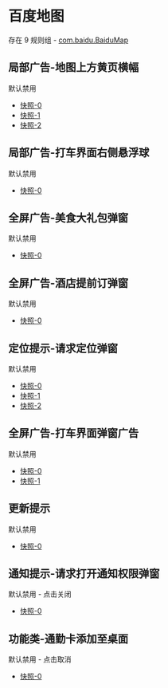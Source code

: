 # 百度地图

存在 9 规则组 - [com.baidu.BaiduMap](/src/apps/com.baidu.BaiduMap.ts)

## 局部广告-地图上方黄页横幅

默认禁用

- [快照-0](https://i.gkd.li/i/12642301)
- [快照-1](https://i.gkd.li/i/12801465)
- [快照-2](https://i.gkd.li/i/12909281)

## 局部广告-打车界面右侧悬浮球

默认禁用

- [快照-0](https://i.gkd.li/i/12642307)

## 全屏广告-美食大礼包弹窗

默认禁用

- [快照-0](https://i.gkd.li/i/12642310)

## 全屏广告-酒店提前订弹窗

默认禁用

- [快照-0](https://i.gkd.li/i/12642319)

## 定位提示-请求定位弹窗

默认禁用

- [快照-0](https://i.gkd.li/i/12660884)
- [快照-1](https://i.gkd.li/i/12660883)
- [快照-2](https://i.gkd.li/i/12909299)

## 全屏广告-打车界面弹窗广告

默认禁用

- [快照-0](https://i.gkd.li/i/12909300)
- [快照-1](https://i.gkd.li/i/12930699)

## 更新提示

默认禁用

- [快照-0](https://i.gkd.li/i/12909385)

## 通知提示-请求打开通知权限弹窗

默认禁用 - 点击关闭

- [快照-0](https://i.gkd.li/i/13258995)

## 功能类-通勤卡添加至桌面

默认禁用 - 点击取消

- [快照-0](https://i.gkd.li/i/13439258)
